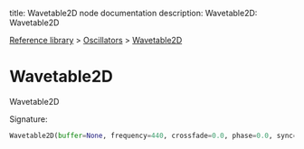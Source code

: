 title: Wavetable2D node documentation
description: Wavetable2D: Wavetable2D

[Reference library](../../index.md) > [Oscillators](../index.md) > [Wavetable2D](index.md)

# Wavetable2D

Wavetable2D

Signature:
```python
Wavetable2D(buffer=None, frequency=440, crossfade=0.0, phase=0.0, sync=0)
```
